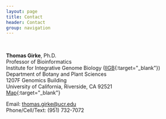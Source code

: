```yaml
---
layout: page
title: Contact
header: Contact
group: navigation
---
```

<br/>

**Thomas Girke**, Ph.D. <br/>
Professor of Bioinformatics <br/>
Institute for Integrative Genome Biology ([IIGB](http://genomics.ucr.edu/){:target="_blank"}) <br/>
Department of Botany and Plant Sciences <br/>
1207F Genomics Building <br/>
University of California, Riverside, CA 92521 <br/>
[Map](https://www.google.com/maps/place/33%C2%B058'17.9%22N+117%C2%B019'35.1%22W/@33.972364,-117.325996,17z/data=!4m2!3m1!1s0x0:0x0?hl=en-US){:target="_blank"}

Email: thomas.girke@ucr.edu <br/>
Phone/Cell/Text: (951) 732-7072

